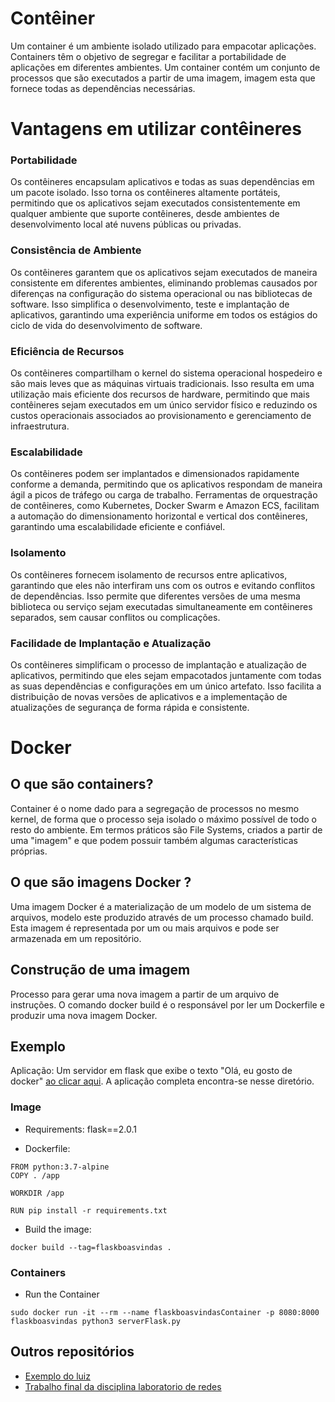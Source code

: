 # Contêiner

Um container é um ambiente isolado utilizado para empacotar aplicações. Containers têm o objetivo de segregar e facilitar a portabilidade de aplicações em diferentes ambientes. Um container contém um conjunto de processos que são executados a partir de uma imagem, imagem esta que fornece todas as dependências necessárias.

# Vantagens em utilizar contêineres 

### Portabilidade 

Os contêineres encapsulam aplicativos e todas as suas dependências em um pacote isolado. Isso torna os contêineres altamente portáteis, permitindo que os aplicativos sejam executados consistentemente em qualquer ambiente que suporte contêineres, desde ambientes de desenvolvimento local até nuvens públicas ou privadas.

### Consistência de Ambiente

Os contêineres garantem que os aplicativos sejam executados de maneira consistente em diferentes ambientes, eliminando problemas causados por diferenças na configuração do sistema operacional ou nas bibliotecas de software. Isso simplifica o desenvolvimento, teste e implantação de aplicativos, garantindo uma experiência uniforme em todos os estágios do ciclo de vida do desenvolvimento de software.

### Eficiência de Recursos

Os contêineres compartilham o kernel do sistema operacional hospedeiro e são mais leves que as máquinas virtuais tradicionais. Isso resulta em uma utilização mais eficiente dos recursos de hardware, permitindo que mais contêineres sejam executados em um único servidor físico e reduzindo os custos operacionais associados ao provisionamento e gerenciamento de infraestrutura.

### Escalabilidade

Os contêineres podem ser implantados e dimensionados rapidamente conforme a demanda, permitindo que os aplicativos respondam de maneira ágil a picos de tráfego ou carga de trabalho. Ferramentas de orquestração de contêineres, como Kubernetes, Docker Swarm e Amazon ECS, facilitam a automação do dimensionamento horizontal e vertical dos contêineres, garantindo uma escalabilidade eficiente e confiável.

### Isolamento

Os contêineres fornecem isolamento de recursos entre aplicativos, garantindo que eles não interfiram uns com os outros e evitando conflitos de dependências. Isso permite que diferentes versões de uma mesma biblioteca ou serviço sejam executadas simultaneamente em contêineres separados, sem causar conflitos ou complicações.

### Facilidade de Implantação e Atualização

Os contêineres simplificam o processo de implantação e atualização de aplicativos, permitindo que eles sejam empacotados juntamente com todas as suas dependências e configurações em um único artefato. Isso facilita a distribuição de novas versões de aplicativos e a implementação de atualizações de segurança de forma rápida e consistente.

# Docker

## O que são containers?

Container é o nome dado para a segregação de processos no mesmo kernel, de forma que o processo
seja isolado o máximo possível de todo o resto do ambiente.
Em termos práticos são File Systems, criados a partir de uma "imagem" e que podem possuir
também algumas características próprias.

## O que são imagens Docker ?

Uma imagem Docker é a materialização de um modelo de um sistema de arquivos, modelo este
produzido através de um processo chamado build.
Esta imagem é representada por um ou mais arquivos e pode ser armazenada em um repositório.

## Construção de uma imagem

Processo para gerar uma nova imagem a partir de um arquivo de instruções. O comando docker
build é o responsável por ler um Dockerfile e produzir uma nova imagem Docker.

## Exemplo

Aplicação: Um servidor em flask que exibe o texto "Olá, eu gosto de docker" [ao clicar aqui](http://127.0.0.1:8080/Boas-vindas).
A aplicação completa encontra-se nesse diretório.

### Image

- Requirements: flask==2.0.1

- Dockerfile:

```
FROM python:3.7-alpine
COPY . /app

WORKDIR /app

RUN pip install -r requirements.txt

```
- Build the image:

```
docker build --tag=flaskboasvindas .
```
### Containers
- Run the Container

```  
sudo docker run -it --rm --name flaskboasvindasContainer -p 8080:8000 flaskboasvindas python3 serverFlask.py
```

## Outros repositórios

- [Exemplo do luiz](https://github.com/luizcarloscf/docker-basic)
- [Trabalho final da disciplina laboratorio de redes](https://github.com/matheusdutra0207/MonitoringLabRedes)

